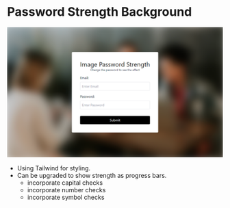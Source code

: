 # Password Strength Background

<p align="center">
  <img src="password-strength-background.png">
</p>

- Using Tailwind for styling.
- Can be upgraded to show strength as progress bars.
  - incorporate capital checks
  - incorporate number checks
  - incorporate symbol checks
